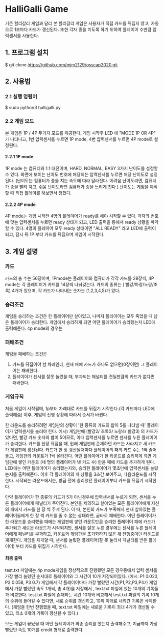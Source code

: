 # HalliGalli Game

 기존 할리갈리 게임과 달리 본 할리갈리 게임은 사용자가 직접 카드를 뒤집지 않고, 자동으로 1초마다 카드가 갱신된다.
또한 각자 종을 치도록 하기 위하여 플레이어 수만큼 압력센서를 사용한다.

## 1. 프로그램 설치

  $ git clone https://github.com/mjm2129/osscap2020.git

## 2. 사용법

### 2.1 실행 명령어

  $ sudo python3 halligalli.py
  
### 2.2 게임 모드
  본 게임은 1P / 4P 두가지 모드를 제공한다. 
  게임 시작후 LED 에 "MODE 1P OR 4P" 가 나타나고, 1번 압력센서를 누르면 1P mode, 4번 압력센서를 누르면 4P mode로 설정된다.
  
  #### 2.2.1 1P mode
  
   1P mode 는 컴퓨터와 1:1 대전이며, HARD, NORMAL, EASY 3가지 난이도를 설정할 수 있다. 
   화면에 보이는 난이도 번호에 해당되는 압력센서를 누르면 해당 난이도로 설정된다.
   (난이도는 컴퓨터가 종을 치는 속도에 따라 달라진다. 어려움 난이도라면, 컴퓨터가 종을 빨리 치고, 쉬움 난이도라면 컴퓨터가 종을 느리게 친다.)
   난이도는 게임을 제작할 때 직접 플레이를 해보면서 정했다.
  
  #### 2.2.2 4P mode
 
  4P mode는 게임 시작전 4명의 플레이어가 ready를 해야 시작할 수 있다. 각자의 번호에 맞는 압력센서를 누르면 ready 상태가 되고, 
  LED 출력을 통해서 ready 상황을 파악할 수 있다.
  4명의 플레이어 모두 ready 상태이면 "ALL READY" 라고 LED에 출력이 되고, 잠시 뒤 1P 부터 카드를 뒤집으며 게임이 시작된다. 
  

## 3. 게임 설명
 ### 카드
 카드의 총 수는 56장이며, 
 1Pmode는 플레이어와 컴퓨터가 각각 카드를 28장씩,
 4P mode는 각 플레이어가 카드를 14장씩 나눠갖는다.
 카드의 종류는 ( 빨강/파랑/노랑/초록) 4개가 있으며, 각 카드가 나타내는 숫자는 (1,2,3,4,5)가 있다.

 ### 승리조건
 게임을 승리하는 조건은 한 플레이어만 살아있고, 나머지 플레이어는 모두 죽었을 때 남은 플레이어가 승리한다.
 게임에서 승리하게 되면 어떤 플레이어가 승리했는지 LED에 출력해준다.
 4p mode의 경우는 

 ### 패배조건 
 게임을 패배하는 조건은
 1. 카드를 뒤집어야 할 차례인데, 현재  패에 카드가 하나도 없으면(0장이면) 그 플레이어는  패배한다.
 2. 플레이어가 센서를 잘못 눌렀을 때, 부과되는 페널티를 견딜만큼의 카드가 없다면 패배한다.

 ### 게임규칙
 처음 게임이 시작될때, 1p부터 차례대로 카드를 뒤집기 시작한다.(각 카드마다 LED에 출력해줌)
 이후, 게임의 진행 상황에 따라서 순서가 바뀐다.
 

 한 라운드를 승리하려면 게임판의 상황이 '한 종류의 카드의 합이 5를 나타낼 때' 플레이어가 압력센서를 눌러야 한다.
 예시) 게임판에 (빨강2/ 초록3/ 노랑4/ 빨강3) 의 카드가 있다면, 빨강 카드 숫자의 합이 5이므로, 이때 압력센서를 누르면 센서를 누른 플레이어가 승리한다.
 카드를 한장 뒤집을 때, 원래 게임판에 존재하던 카드는 사라지고 새 카드가 게임판에 갱신된다.
 카드가 한 장 갱신될때마다 플레이어의 패의 카드 수는 1씩 줄어들고, 게임판의 카운트가 1씩 올라간다. 
 어떤 플레이어가 한 라운드를 승리하게 되면 게임판에 쌓인 카운트 (네 명의 플레이어가 낸 카드 수) 만큼 패에 카드를 추가하게 된다.
 LED에는 어떤 플레이어가 승리했는지와, 승리한 플레이어가 몇초만에 압력센서를 눌렀는지를 출력해준다.
 이후 각 플레이어의 패 상황을 3초간 보여주고, 다음라운드를 시작한다.
 시작되는 라운드에서는, 방금 전에 승리했던 플레이어부터 카드를 뒤집기 시작한다.


 만약 플레이어가 한 종류의 카드가 5가 아닌경우에 압력센서를 누르게 되면, 센서를 누른 플레이어에게 페널티가 주어진다.
 본인을 제외하고 살아있는 모든 플레이어에게 자신의 패에서 카드를 한 장 씩 주게 된다.
 이 때, 본인의 카드가 부족해서 현재 살아있는 플레이어들에게 한 장 씩 카드를 줄 수 없는 상태라면, 곧바로 패배한다.
 어떤 플레이어가 한 라운드를 승리했을 때에는 게임판에 쌓인 카운트만큼 승리한 플레이어 패에 카드가 추가되고 새로운 라운드가 시작되지만,
 센서를 잘못 누른 경우에는 센서를 누른 플레이어에게 페널티를 부과하고, 카운트와 게임판을 초기화하지 않은 채 진행중이던 라운드를 재개한다.
 게임을 재개할 때, 센서를 눌렀던 플레이어(잘 못 눌러서 페널티를 받은 플레이어) 부터 카드를 뒤집기 시작한다.
 
 
 #### 최종 출력
 test.txt 파일에는 4p mode게임을 정상적으로 진행했던 모든 경우중에서 압력 센서를 가장 빨리 눌렀던 순서대로 플레이어와 그 시간이 10개 저장되어있다. 
 (예시: P1 0.023, P2 0.058, P3 0.7) 
 게임에서 각 플레이어마다 가장 빨랐던 시간(P1,P2,P3,P4가 게임에서 가장 빨랐던 속도 1개씩, 총 4개)을 저장해서 , text.txt 파일에 있는 10개의 기록들과 비교한다.
 test.txt 파일에 존재하는 시간 10개와 비교해서  test.txt 파일의 기록 10개의 순위에 들어갈 수 있다면, 새로 순위를 갱신하고, 10위 아래로 내려간 기록은 삭제한다.
 (게임을 한번 진행했을 때, text.txt 파일에는 새로운 기록이 최대 4개가 갱신될 수 있고, 최소 0개의 기록이 갱신될 수 있다.)
 

모든 게임이 끝났을 때 어떤 플레이어가 최종 승리를 했는지 출력해주고, 지금까지 가장 빨랐던 속도 10개를 credit 형태로 출력한다.
